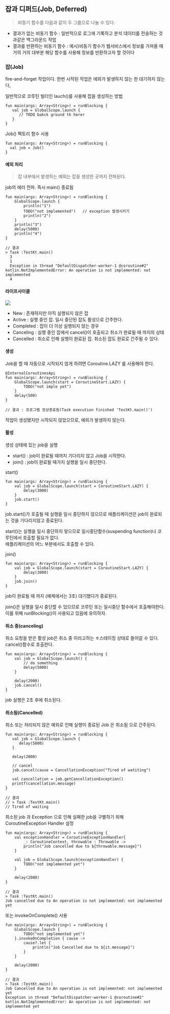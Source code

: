 ## 잡과 디퍼드(Job, Deferred)
>비동기 함수를 다음과 같이 두 그룹으로 나눌 수 있다.

- 결과가 없는 비동기 함수 : 일반적으로 로그에 기록하고 분석 데이터를 전송하는 것과같은 백그라운드 작업
- 결과를 반환하는 비동기 함수 : 예시)비동기 함수가 웹서비스에서 정보를 가져올 때 거의 거의 대부분 해당 함수를 사용해 정보를 반환하고자 할 것이다

### 잡(Job)
fire-and-forget 작업이다. 한번 시작된 작업은 에외가 발생하지 않는 한 대기하지 않는다,

일반적으로 코루틴 빌더인 lauch()를 사용해 잡을 생성하는 방법
```
fun main(args: Array<String>) = runBlocking {
   val job = GlobalScope.launch {
      // TODO bakck ground tk herer
   }
}
```

Job() 팩토리 함수 사용
```
fun main(args: Array<String>) = runBlocking {
  val job = Job()
}
```

#### 예외 처리
>잡 내부에서 발생하는 예외는 잡을 생성한 곳까지 전파된다.

job의 에러 전파. 즉시 main() 종료됨
```
fun main(args: Array<String>) = runBlocking {
    GlobalScope.launch {
        println("1")
        TODO("not implemented")   // exception 발생시키기
        println("2")
    }
    println("3")
    delay(5000)
    println("4")
}

// 결과
> Task :TestKt.main()
  3
  1
  Exception in thread "DefaultDispatcher-worker-1 @coroutine#2" kotlin.NotImplementedError: An operation is not implemented: not implemented
  4
```

#### 라이프사이클

![](https://miro.medium.com/max/461/1*YNuPCZBcOIj_O3NYtPltow.png)

- New : 존재하지만 아직 실행되지 않은 잡
- Active : 실행 중인 잡. 일시 중단된 잡도 활성으로 간주한다.
- Completed : 잡이 더 이상 실행되지 않는 경우
- Canceling : 실행 중인 잡에서 cancel()이 호출되고 취소가 완료될 때 까지의 상태
- Cancelled : 취소로 인해 실행이 완료된 잡. 취소된 잡도 완료로 간주될 수 있다.

#### 생성

Job을 할 때 자동으로 시작되지 않게 하려면 Coroutine.LAZY 를 사용해야 한다.
```
@InternalCoroutinesApi
fun main(args: Array<String>) = runBlocking {
    GlobalScope.launch(start = CoroutineStart.LAZY) {
        TODO("not imple yet")
    }
    delay(500)
}

// 결과 : 프로그램 정상종료됨(Task execution finished 'TestKt.main()')
```
작업이 생성됐지만 시작되지 않았으므로, 예외가 발생하지 않는다.

#### 활성
생성 상태에 있는 job을 실행

- start() : job이 완료될 때까지 기다리지 않고 Job을 시작한다.
- join() : job이 완료될 때가지 실행을 일시 중단한다.

start()
```
fun main(args: Array<String>) = runBlocking {
    val job = GlobalScope.launch(start = CoroutineStart.LAZY) {
        delay(3000)
    }
    job.start()
}
```
job.start()가 호출될 때 실행을 일시 중단하지 않으므로 애플리케이션은 job이 완료되는 것을 기다리지않고 종료된다.

start()는 실행을 일시 중단하지 앟으므로 일시중단함수(suspending function)나 코루틴에서 호출할 필요가 없다.  
애플리케이션의 어느 부분에서도 호출할 수 있다.

join()
```
fun main(args: Array<String>) = runBlocking {
    val job = GlobalScope.launch(start = CoroutineStart.LAZY) {
        delay(3000)
    }
    job.join()
}
```
job이 완료될 때 까지 (예제에서는 3초) 대기했다가 종료된다.

join()은 실행을 일시 중단할 수 있으므로 코루틴 또는 일시중단 함수에서 호출해야한다.  
이를 위해 runBlocking()이 사용되고 있음에 유의하자.

#### 취소 중(canceling)
취소 요청을 받은 활성 job은 취소 중 이라고하는 ㅎ스테이징 상태로 들어갈 수 있다.  
cancel()함수로 호출한다.

```
fun main(args: Array<String>) = runBlocking {
    val job = GlobalScope.launch() {
        // do something
        delay(5000)
    }

    delay(2000)
    job.cancel()
}
```
job 실행은 2초 후에 취소된다.

#### 취소됨(Cancelled)
취소 또는 처리되지 않은 예외로 인해 실행이 종료된 Job 은 취소됨 으로 간주된다.  

```
fun main(args: Array<String>) = runBlocking {
   val job = GlobalScope.launch {
      delay(5000)
   }
   
   delay(2000)
   
   // cancel
   job.cancel(cause = CancellationException("Tired of watiting")
   
   val cancellation = job.getCancellationException()
   printf(cancellation.message)
}

// 결과
// > Task :TestKt.main()
// Tired of waiting
```

취소된 job 과 Exception 으로 인해 실패한 job을 구별하기 위해  
CoroutineException Handler 설정
```
fun main(args: Array<String>) = runBlocking {
    val exceptionHandler = CoroutineExceptionHandler{
        _: CoroutineContext, throwable : Throwable ->
        println("Job cancelled due to ${throwable.message}")
    }

    val job = GlobalScope.launch(exceptionHandler) {
        TODO("not implemented yet")
    }

    delay(2000)
}

// 결과
> Task :TestKt.main()
Job cancelled due to An operation is not implemented: not implemented yet
```

또는 invokeOnComplete() 사용
```
fun main(args: Array<String>) = runBlocking {
    GlobalScope.launch {
        TODO("not implemented yet")
    }.invokeOnCompletion { cause ->
        cause?.let {
            println("Job Cancelled due to ${it.message}")
        }
    }

    delay(2000)
}

// 결과
> Task :TestKt.main()
Job Cancelled due to An operation is not implemented: not implemented yet
Exception in thread "DefaultDispatcher-worker-1 @coroutine#2" kotlin.NotImplementedError: An operation is not implemented: not implemented yet
```
